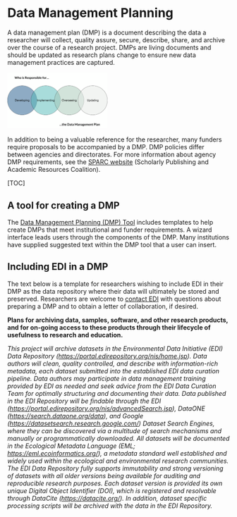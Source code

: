 # Data Management Planning

A data management plan (DMP) is a document describing the data a researcher will collect, quality assure, secure, describe, share, and archive over the course of a research project. DMPs are living documents and should be updated as research plans change to ensure new data management practices are captured.

<img src="/static/images/data-management-planning.png" width="45%"> 

In addition to being a valuable reference for the researcher, many funders require proposals to be accompanied by a DMP. DMP policies differ between agencies and directorates. For more information about agency DMP requirements, see the [SPARC website](http://datasharing.sparcopen.org/compare?ids=) (Scholarly Publishing and Academic Resources Coalition).

[TOC]

## A tool for creating a DMP

The [Data Management Planning (DMP) Tool](https://dmptool.org/) includes templates to help create DMPs that meet institutional and funder requirements. A wizard interface leads users through the components of the DMP. Many institutions have supplied suggested text within the DMP tool that a user can insert.

## Including EDI in a DMP

The text below is a template for researchers wishing to include EDI in their DMP as the data repository where their data will ultimately be stored and preserved. Researchers are welcome to [contact EDI](/templates/support/contact-us.md) with questions about preparing a DMP and to obtain a letter of collaboration, if desired.

**Plans for archiving data, samples, software, and other research products, and for on-going access to these products through their lifecycle of usefulness to research and education.**

_This project will archive datasets in the Environmental Data Initiative (EDI) Data Repository (https://portal.edirepository.org/nis/home.jsp). Data authors will clean, quality controlled, and describe with information-rich metadata, each dataset submitted into the established EDI data curation pipeline. Data authors may participate in data management training provided by EDI as needed and seek advice from the EDI Data Curation Team for optimally structuring and documenting their data. Data published in the EDI Repository will be findable through the EDI (https://portal.edirepository.org/nis/advancedSearch.jsp), DataONE (https://search.dataone.org/data), and Google (https://datasetsearch.research.google.com/) Dataset Search Engines, where they can be discovered via a multitude of search mechanisms and manually or programmatically downloaded. All datasets will be documented in the Ecological Metadata Language (EML; https://eml.ecoinformatics.org/), a metadata standard well established and widely used within the ecological and environmental research communities. The EDI Data Repository fully supports immutability and strong versioning of datasets with all older versions being available for auditing and reproducible research purposes. Each dataset version is provided its own unique Digital Object Identifier (DOI), which is registered and resolvable through DataCite (https://datacite.org/). In addition, dataset specific processing scripts will be archived with the data in the EDI Repository._
